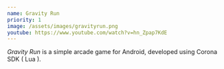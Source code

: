 ```yaml
---
name: Gravity Run
priority: 1
image: /assets/images/gravityrun.png
youtube: https://www.youtube.com/watch?v=hn_Zpap7KdE
---
```

*Gravity Run* is a simple arcade game for Android, developed using Corona SDK ( Lua ).
